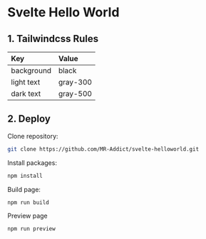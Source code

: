 # Svelte Hello World

## 1. Tailwindcss Rules

| Key        | Value    |
| :--------- | :------- |
| background | black    |
| light text | gray-300 |
| dark text  | gray-500 |

## 2. Deploy

Clone repository:

```bash
git clone https://github.com/MR-Addict/svelte-helloworld.git
```

Install packages:

```bash
npm install
```

Build page:

```bash
npm run build
```

Preview page

```bash
npm run preview
```
